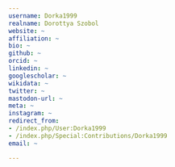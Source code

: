 ```yaml
---
username: Dorka1999
realname: Dorottya Szobol
website: ~
affiliation: ~
bio: ~
github: ~
orcid: ~
linkedin: ~
googlescholar: ~
wikidata: ~
twitter: ~
mastodon-url: ~
meta: ~
instagram: ~
redirect_from:
- /index.php/User:Dorka1999
- /index.php/Special:Contributions/Dorka1999
email: ~

---
```

